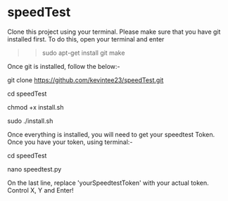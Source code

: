 # speedTest

Clone this project using your terminal. Please make sure that you have git installed first. To do this, open your terminal and enter

>>sudo apt-get install git make

Once git is installed, follow the below:-

git clone https://github.com/kevintee23/speedTest.git

cd speedTest

chmod +x install.sh

sudo ./install.sh

Once everything is installed, you will need to get your speedtest Token. Once you have your token, using terminal:-

cd speedTest

nano speedtest.py

On the last line, replace 'yourSpeedtestToken' with your actual token. Control X, Y and Enter!
